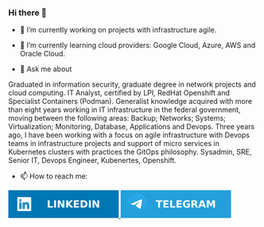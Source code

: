 ### Hi there 👋

- 🔭 I’m currently working on projects with infrastructure agile.
- 🌱 I’m currently learning cloud providers: Google Cloud, Azure, AWS and Oracle Cloud.

- 💬 Ask me about

Graduated in information security, graduate degree in network projects and cloud computing. IT Analyst, certified by LPI, RedHat Openshift and Specialist Containers (Podman). Generalist knowledge acquired with more than eight years working in IT infrastructure in the federal government, moving between the following areas: Backup; Networks; Systems; Virtualization; Monitoring, Database, Applications and Devops. Three years ago, I have been working with a focus on agile infrastructure with Devops teams in infrastructure projects and support of micro services in Kubernetes clusters with practices the GitOps philosophy. Sysadmin, SRE, Senior IT, Devops Engineer, Kubenertes, Openshift.

- 📫 How to reach me:

[![](linkedin.svg)
](https://www.linkedin.com/in/ederqueirozdf)
[![](telegram.svg)](https://t.me/ederqueirozdf)












